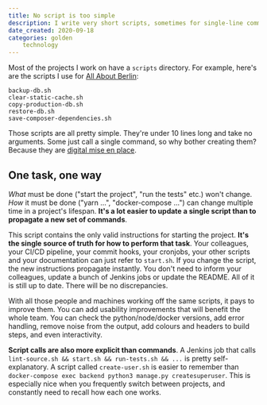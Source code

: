 ```yaml
---
title: No script is too simple
description: I write very short scripts, sometimes for single-line commands. Here's why you should do it too.
date_created: 2020-09-18
categories: golden
    technology
---
```


Most of the projects I work on have a `scripts` directory. For example, here's are the scripts I use for [All About Berlin](https://allaboutberlin.com/):

```
backup-db.sh
clear-static-cache.sh
copy-production-db.sh
restore-db.sh
save-composer-dependencies.sh
```

Those scripts are all pretty simple. They're under 10 lines long and take no arguments. Some just call a single command, so why bother creating them? Because they are [digital mise en place](/blog/mise-en-place).

## One task, one way

*What* must be done ("start the project", "run the tests" etc.) won't change. *How* it must be done ("yarn ...", "docker-compose ...") can change multiple time in a project's lifespan. **It's a lot easier to update a single script than to propagate a new set of commands**.

This script contains the only valid instructions for starting the project. **It's the single source of truth for how to perform that task**. Your colleagues, your CI/CD pipeline, your commit hooks, your cronjobs, your other scripts and your documentation can just refer to `start.sh`. If you change the script, the new instructions propagate instantly. You don't need to inform your colleagues, update a bunch of Jenkins jobs or update the README. All of it is still up to date. There will be no discrepancies.

With all those people and machines working off the same scripts, it pays to improve them. You can add usability improvements that will benefit the whole team. You can check the python/node/docker versions, add error handling, remove noise from the output, add colours and headers to build steps, and even interactivity.

**Script calls are also more explicit than commands**. A Jenkins job that calls `lint-source.sh && start.sh && run-tests.sh && ...` is pretty self-explanatory. A script called `create-user.sh` is easier to remember than `docker-compose exec backend python3 manage.py createsuperuser`. This is especially nice when you frequently switch between projects, and constantly need to recall how each one works.
